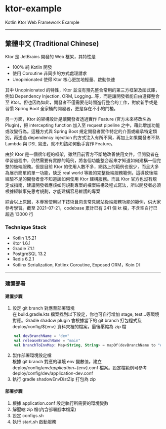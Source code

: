 # ktor-example
Kotlin Ktor Web Framework Example

------------
## 繁體中文 (Traditional Chinese)
Ktor 是 JetBrains 開發的 Web 框架，其特性是
- 100% 純 Kotlin 開發
- 使用 Coroutine 非同步的方式處理請求
- Unopinionated 使得 Ktor 核心更加地輕量、啟動快速

其中 Unopinionated 的特性，Ktor 並沒有預先整合常用的第三方框架及函式庫，例如 Dependency Injection, ORM, Logging...等，而是讓開發者能自由選擇整合至 Ktor。但也因為如此，開發者不僅需要花時間進行整合的工作，對於新手或是習慣 Spring Boot 全家桶的開發者，更是存在不小的門檻。

另一方面，Ktor 的架構設計是讓開發者透過實作 Feature (官方未來將改名為 Plugin)，把 intercepting function 加入至 request pipeline 之中，藉此增加功能或改變行為。這種方式與 Spring Boot 規定開發者實作特定的介面或繼承特定類別，再透過 dependency injection 的方式注入有所不同，再加上如果開發者不熟 Lambda 與 DSL 寫法，就不知該如何動手實作 Feature。

由於 Ktor 是一個很年輕的框架，雖然目前官方不斷地改善使用文件，但開發者在學習過程中，仍然需要有實際的範例，將各個功能整合起來才知道如何建構一個完整的後端服務。但是目前 Ktor 的使用人數不多，網路上的範例也很少，而且大多為展示簡單的單一功能，缺乏 real world 等級的完整後端服務範例，這導致後端經驗不足的開發者會不知道該如何使用 Ktor 建構服務。而且 Ktor 官方也沒有規定或指南，建議開發者應該如何規劃專案的檔案結構及程式寫法，所以開發者必須根據經驗事先思考規劃，才能建構容易維護的專案

綜合以上原因，本專案使用以下技術且包含常見網站後端服務功能的範例，供大家參考學習。截至 2021-07-21，codebase 累計已有 241 個 kt 檔，不含空白行已超過 13000 行

### Technique Stack
- Kotlin 1.5.21
- Ktor 1.6.1
- Gradle 7.1.1
- PostgreSQL 13.2
- Redis 6.2.1
- Kotlinx Serialization, Kotlinx Coroutine, Exposed ORM，Koin DI
------------
### 建置部署
#### 建置步驟
1. 設定 git branch 對應至部署環境  
在 build.gradle.kts 檔案找到以下設定，你也可自行增加 stage, test…等環境對應。Gradle shadow plugin 會根據當下的 git branch 打包程式及 deploy/config/${env} 資料夾裡的檔案，最後壓縮為 zip 檔
```kotlin
    val devBranchName = "dev"
    val releaseBranchName = "main"
    val branchToEnvMap: Map<String, String> = mapOf(devBranchName to "dev", releaseBranchName to "prod")
```
2. 製作部署環境設定檔  
根據 git branch 對應的環境 env 變數值，建立 deploy/config/${env}/application-${env}.conf 檔案。設定檔範例可參考 deploy/config/dev/application-dev.conf
3. 執行 gradle shadowEnvDistZip 打包為 zip

#### 部署步驟
1. 根據 application.conf 設定執行所需要的環境變數
2. 解壓縮 zip 檔(內含部署腳本檔案)
3. 設定 configs.sh
4. 執行 start.sh 啟動服務
